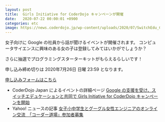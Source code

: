 ```yaml
---
layout: post
title:  Girls Initiative for CoderDojo キャンペーンが開催
date:   2020-07-22 00:00:01 +0900
categories: etc
image: https://news.coderdojo.jp/wp-content/uploads/2020/07/SwitchEdu_CDJ-1-1024x301.png
---
```


女子向けに Google の社員から話が聞けるイベントが開催されます。
コンピュータサイエンスに興味のある女の子は登録してみてはいかがでしょうか？

さらに抽選でプログラミングスターターキットがもらえるらしいです！

申し込み締め切りは 2020年7月26日 日曜 23:59 となります。

[申し込みフォームはこちら](https://bit.ly/apply-girls-initiative-for-coderdojo)


* CoderDojo Japan によるイベントの詳細ページ
  [Google の支援を受け、スイッチエデュケーションと共同で Girls Initiative for CoderDojo キャンペーンを開始](https://news.coderdojo.jp/2020/07/13/girls-initiative-for-coderdojo/)
* Yahoo! ニュースの記事
  [女子小中学生とグーグル女性エンジニアのオンライン交流　「コーダー道場」参加者募集](https://l.facebook.com/l.php?u=https%3A%2F%2Fnews.yahoo.co.jp%2Farticles%2F198cc8a553bb4f8fedda9017ac925ab5fc0f35df%3Ffbclid%3DIwAR3Z-E2OAjtlg51B7TD4GFqyNe3lBEC5o8AEaU3L-wEsLvtPRQqFTqegaAg&h=AT1DOgvTxOrZKWqzzitktEiCxxPRd4XqN7CjWloCnn6kSj7mHAA7bOhFzLgHCQ88ak8Li-Q-TipqNOWkjodqMtJ6WJRwUw0pYeacAGkSiGFoRIBmNKLj8jdNA_NWCCXf3y4F5UPvVWTSjCLU-xkK&__tn__=-UK-R&c[0]=AT3rMqXa26drcBIYtbHDSCCLdA5klRiAeYjjvaOxYiM5uewpoxllpVckJdwOGXKAAYlc2ChWMhwNg0Xf858-Vn88HXdkt4Xi-8HJsSYGTQMlYqC8H5EmfWzN2eiMs60L6x0-kzjXNWWy-NRgWiJ4obZugfDmgu6KfagflSlAPGghuIr_H-Fkb4oojdXWQYOY0H9ghwUhC6Y7XQ)

